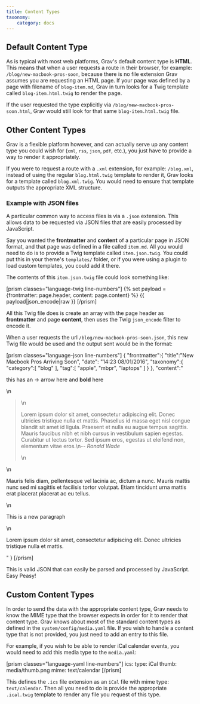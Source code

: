 ```yaml
---
title: Content Types
taxonomy:
    category: docs
---
```


## Default Content Type

As is typical with most web platforms, Grav's default content type is **HTML**. This means that when a user requests a route in their browser, for example: `/blog/new-macbook-pros-soon`, because there is no file extension Grav assumes you are requesting an HTML page.  If your page was defined by a page with filename of  `blog-item.md`, Grav in turn looks for a Twig template called `blog-item.html.twig`  to render the page.

If the user requested the type explicitly via `/blog/new-macbook-pros-soon.html`, Grav would still look for that same `blog-item.html.twig` file.

## Other Content Types

Grav is a flexible platform however, and can actually serve up any content type you could wish for (`xml`, `rss`, `json`, `pdf`, etc.), you just have to provide a way to render it appropriately.

If you were to request a route with a `.xml` extension, for example: `/blog.xml`,  instead of using the regular `blog.html.twig` template to render it,
Grav looks for a template called `blog.xml.twig`.  You would need to ensure that template outputs the appropriate XML structure.

### Example with JSON files

A particular common way to access files is via a `.json` extension.  This allows data to be requested via JSON files that are easily processed by JavaScript.

Say you wanted the **frontmatter** and **content** of a particular page in JSON format, and that page was defined in a file called `item.md`.  All you would need to do is to provide a Twig template called `item.json.twig`.  You could put this in your theme's `templates/` folder, or if you were using a plugin to load custom templates, you could add it there.

The contents of this `item.json.twig` file could look something like:

[prism classes="language-twig line-numbers"]
{% set payload = {frontmatter: page.header, content: page.content}  %}
{{ payload|json_encode|raw }}
[/prism]

All this Twig file does is create an array with the page header as **frontmatter** and page **content**, then uses the Twig `json_encode` filter to encode it.

When a user requests the url `/blog/new-macbook-pros-soon.json`, this new Twig file would be used and the output sent would be in the format:

[prism classes="language-json line-numbers"]
{
   "frontmatter":{
      "title":"New Macbook Pros Arriving Soon",
      "date": "14:23 08/01/2016",
      "taxonomy":{
         "category":[
            "blog"
         ],
         "tag":[
            "apple",
            "mbpr",
            "laptops"
         ]
      }
   },
   "content":"<p>this has an -&gt; arrow here and <strong>bold</strong> here</p>\n<blockquote>\n<p>Lorem ipsum dolor sit amet, consectetur adipiscing elit. Donec ultricies tristique nulla et mattis. Phasellus id massa eget nisl congue blandit sit amet id ligula. Praesent et nulla eu augue tempus sagittis. Mauris faucibus nibh et nibh cursus in vestibulum sapien egestas. Curabitur ut lectus tortor. Sed ipsum eros, egestas ut eleifend non, elementum vitae eros.\n-- <cite> Ronald Wade</cite></p>\n</blockquote>\n<p>Mauris felis diam, pellentesque vel lacinia ac, dictum a nunc. Mauris mattis nunc sed mi sagittis et facilisis tortor volutpat. Etiam tincidunt urna mattis erat placerat placerat ac eu tellus.</p>\n<p>This is a new paragraph</p>\n<p>Lorem ipsum dolor sit amet, consectetur adipiscing elit. Donec ultricies tristique nulla et mattis.</p>"
}
[/prism]

This is valid JSON that can easily be parsed and processed by JavaScript.  Easy Peasy!

## Custom Content Types

In order to send the data with the appropriate content type, Grav needs to know the MIME type that the browser expects in order for it to render that content type.  Grav knows about most of the standard content types as defined in the `system/config/media.yaml` file.  If you wish to handle a content type that is not provided, you just need to add an entry to this file.

For example, if you wish to be able to render iCal calendar events, you would need to add this media type to the `media.yaml`:

[prism classes="language-yaml line-numbers"]
  ics:
    type: iCal
    thumb: media/thumb.png
    mime: text/calendar
[/prism]

This defines the `.ics` file extension as an `iCal` file with mime type: `text/calendar`.  Then all you need to do is provide the appropriate `.ical.twig` template to render any file you request of this type.
